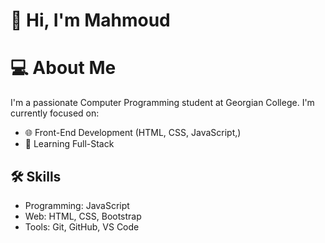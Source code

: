 # 👋 Hi, I'm Mahmoud 

# 💻 About Me

I'm a passionate Computer Programming student at Georgian College. I'm currently focused on:
- 🌐 Front-End Development (HTML, CSS, JavaScript,)
- 🧠 Learning Full-Stack 


## 🛠️ Skills

- Programming: JavaScript
- Web: HTML, CSS, Bootstrap
- Tools: Git, GitHub, VS Code

